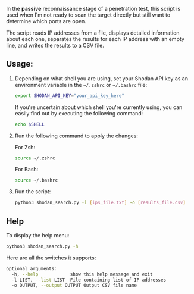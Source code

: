 In the **passive** reconnaissance stage of a penetration test, this script is used when I'm not ready to scan the target directly but still want to determine which ports are open.

The script reads IP addresses from a file, displays detailed information about each one, separates the results for each IP address with an empty line, and writes the results to a CSV file.


## Usage:

1. Depending on what shell you are using, set your Shodan API key as an environment variable in the `~/.zshrc` or `~/.bashrc` file:
    ```bash
    export SHODAN_API_KEY="your_api_key_here"
    ```

    If you're uncertain about which shell you're currently using, you can easily find out by executing the following command:
    ```bash
    echo $SHELL
    ```
   
2. Run the following command to apply the changes:

   For Zsh:
    ```bash
    source ~/.zshrc
    ```
   
   For Bash:
    ```bash
    source ~/.bashrc
    ```

4. Run the script:
    ```bash
    python3 shodan_search.py -l [ips_file.txt] -o [results_file.csv]
    ```


## Help

To display the help menu:
```bash
python3 shodan_search.py -h
```

Here are all the switches it supports:
```bash
optional arguments:
  -h, --help            show this help message and exit
  -l LIST, --list LIST  File containing list of IP addresses
  -o OUTPUT, --output OUTPUT Output CSV file name
```
